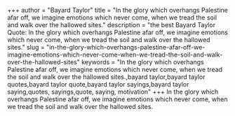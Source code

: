 +++
author = "Bayard Taylor"
title = "In the glory which overhangs Palestine afar off, we imagine emotions which never come, when we tread the soil and walk over the hallowed sites."
description = "the best Bayard Taylor Quote: In the glory which overhangs Palestine afar off, we imagine emotions which never come, when we tread the soil and walk over the hallowed sites."
slug = "in-the-glory-which-overhangs-palestine-afar-off-we-imagine-emotions-which-never-come-when-we-tread-the-soil-and-walk-over-the-hallowed-sites"
keywords = "In the glory which overhangs Palestine afar off, we imagine emotions which never come, when we tread the soil and walk over the hallowed sites.,bayard taylor,bayard taylor quotes,bayard taylor quote,bayard taylor sayings,bayard taylor saying,quotes, sayings,quote, saying, motivation"
+++
In the glory which overhangs Palestine afar off, we imagine emotions which never come, when we tread the soil and walk over the hallowed sites.

